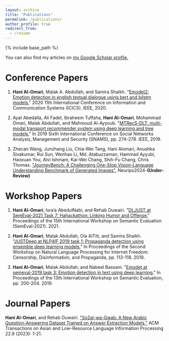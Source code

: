 ```yaml
---
layout: archive
title: "Publications"
permalink: /publications/
author_profile: true
redirect_from:
  - /resume
---
```


{% include base_path %}

You can also find my articles on <u><a href="{{author.googlescholar}}">my Google Scholar profile</a>.</u>


Conference Papers
======
1. **Hani Al-Omari**, Malak A. Abdullah, and Samira Shaikh. "[Emodet2: Emotion detection in english textual dialogue using bert and bilstm models.](https://www.researchgate.net/profile/Malak-Abdullah/publication/340968874_EmoDet2_Emotion_Detection_in_English_Textual_Dialogue_using_BERT_and_BiLSTM_Models/links/5ea8b552a6fdcc70509769db/EmoDet2-Emotion-Detection-in-English-Textual-Dialogue-using-BERT-and-BiLSTM-Models.pdf)" 2020 11th International Conference on Information and Communication Systems (ICICS). IEEE, 2020.

2. Ayat Abedalla, Ali Fadel, Ibraheem Tuffaha, **Hani Al-Omari**, Mohammad Omari, Malak Abdullah, and Mahmoud Al-Ayyoub. "[MTRecS-DLT: multi-modal transport recommender system using deep learning and tree models.](https://www.researchgate.net/profile/Ali-Fadel-4/publication/337985716_MTRecS-DLT_Multi-Modal_Transport_Recommender_System_using_Deep_Learning_and_Tree_Models/links/5e7924b84585158bd501afe2/MTRecS-DLT-Multi-Modal-Transport-Recommender-System-using-Deep-Learning-and-Tree-Models.pdf)" In 2019 Sixth International Conference on Social Networks Analysis, Management and Security (SNAMS), pp. 274-278. IEEE, 2019.

3. Zhecan Wang, Junzhang Liu, Chia-Wei Tang, Hani Alomari, Anushka Sivakumar, Rui Sun, Wenhao Li, Md. Atabuzzaman, Hammad Ayyubi, Haoxuan You, Alvi Ishmam, Kai-Wei Chang, Shih-Fu Chang, Chris Thomas. ["JourneyBench: A Challenging One-Stop Vision-Language Understanding Benchmark of Generated Images"](https://journeybench.github.io/), Neurips2024-**(Under-Review)**

Workshop Papers
======
1. **Hani Al-Omari**, Isra’a AbedulNabi, and Rehab Duwairi. "[DLJUST at SemEval-2021 Task 7: Hahackathon: Linking Humor and Offense.](https://aclanthology.org/2021.semeval-1.155.pdf)" Proceedings of the 15th International Workshop on Semantic Evaluation (SemEval-2021). 2021.

2. **Hani Al-Omari**, Malak Abdullah, Ola AlTiti, and Samira Shaikh. "[JUSTDeep at NLP4IF 2019 task 1: Propaganda detection using ensemble deep learning models.](https://aclanthology.org/D19-5016.pdf)" In Proceedings of the Second Workshop on Natural Language Processing for Internet Freedom: Censorship, Disinformation, and Propaganda, pp. 113-118. 2019.

3. **Hani Al-Omari**, Malak Abdullah, and Nabeel Bassam. "[Emodet at semeval-2019 task 3: Emotion detection in text using deep learning.](https://aclanthology.org/S19-2032.pdf)" In Proceedings of the 13th International Workshop on Semantic Evaluation, pp. 200-204. 2019.

Journal Papers
======
**Hani Al-Omari**, and Rehab Duwairi. ["So2al-wa-Gwab: A New Arabic Question-Answering Dataset Trained on Answer Extraction Models."](https://dl.acm.org/doi/pdf/10.1145/3605550?casa_token=hQX5a7apbVwAAAAA:96PHwBbIcfZxMiwv18eu_tUVP1yiZva8jU95aHzOzvQ4cCbWncFfF6Edse0E7hPcls5qWbwvwtBAnw) ACM Transactions on Asian and Low-Resource Language Information Processing 22.8 (2023): 1-21.
